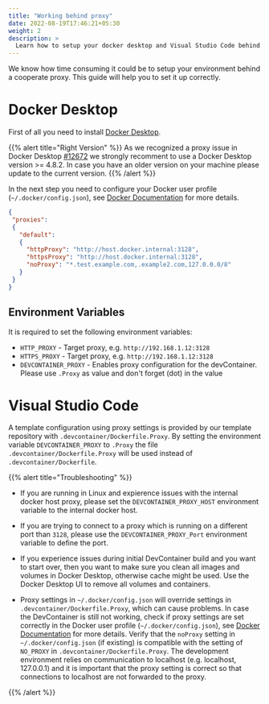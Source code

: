 ```yaml
---
title: "Working behind proxy"
date: 2022-08-19T17:46:21+05:30
weight: 2
description: >
  Learn how to setup your docker desktop and Visual Studio Code behind a coorperate proxy.
---
```


We know how time consuming it could be to setup your environment behind a cooperate proxy. This guide will help you to set it up correctly.

# Docker Desktop

First of all you need to install [Docker Desktop](https://www.docker.com/get-started/). 

{{% alert title="Right Version" %}}
As we recognized a proxy issue in Docker Desktop [#12672](https://github.com/docker/for-win/issues/12672) we strongly recomment to use a Docker Desktop version >= 4.8.2. In case you have an older version on your machine please update to the current version.
{{% /alert %}}

In the next step you need to configure your Docker user profile (`~/.docker/config.json`), see [Docker Documentation](https://docs.docker.com/network/proxy/) for more details.

```json
{
 "proxies":
 {
   "default":
   {
     "httpProxy": "http://host.docker.internal:3128",
     "httpsProxy": "http://host.docker.internal:3128",
     "noProxy": "*.test.example.com,.example2.com,127.0.0.0/8"
   }
 }
}
```

## Environment Variables

It is required to set the following environment variables:

- `HTTP_PROXY` - Target proxy, e.g. `http://192.168.1.12:3128`
- `HTTPS_PROXY` - Target proxy, e.g. `http://192.168.1.12:3128`
- `DEVCONTAINER_PROXY` - Enables proxy configuration for the devContainer. Please use `.Proxy` as value and don't forget (dot) in the value


# Visual Studio Code

A template configuration using proxy settings is provided by our template repository with `.devcontainer/Dockerfile.Proxy`. By setting the environment variable `DEVCONTAINER_PROXY` to `.Proxy` the file
`.devcontainer/Dockerfile.Proxy` will be used instead of `.devcontainer/Dockerfile`.

{{% alert title="Troubleshooting" %}}
- If you are running in Linux and expierence issues with the internal docker host proxy, please set the   `DEVCONTAINER_PROXY_HOST` environment variable to the internal docker host.
- If you are trying to connect to a proxy which is running on a different port than `3128`, please use the `DEVCONTAINER_PROXY_Port` environment variable to define the port.

- If you experience issues during initial DevContainer build and you want to start over, then you want to make sure you clean all images and volumes in Docker Desktop, otherwise cache might be used. Use the Docker Desktop UI to remove all volumes and containers.

- Proxy settings in `~/.docker/config.json` will override settings in `.devcontainer/Dockerfile.Proxy`, which can cause problems.
In case the DevContainer is still not working, check if proxy settings are set correctly in the Docker user profile (`~/.docker/config.json`), see [Docker Documentation](https://docs.docker.com/network/proxy/) for more details.
Verify that the `noProxy` setting in `~/.docker/config.json` (if existing) is compatible with the setting of `NO_PROXY` in `.devcontainer/Dockerfile.Proxy`.
The development environment relies on communication to localhost (e.g. localhost, 127.0.0.1) and it is important that the proxy setting is correct so that connections to localhost are not forwarded to the proxy.

{{% /alert %}}